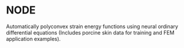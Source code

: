 # NODE
Automatically polyconvex strain energy functions using neural ordinary differential equations (Includes porcine skin data for training and FEM application examples).
